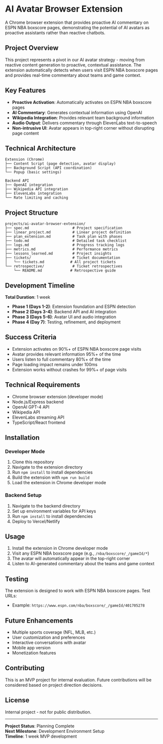 # AI Avatar Browser Extension

A Chrome browser extension that provides proactive AI commentary on ESPN NBA boxscore pages, demonstrating the potential of AI avatars as proactive assistants rather than reactive chatbots.

## Project Overview

This project represents a pivot in our AI avatar strategy - moving from reactive content generation to proactive, contextual assistance. The extension automatically detects when users visit ESPN NBA boxscore pages and provides real-time commentary about teams and game context.

## Key Features

- **Proactive Activation**: Automatically activates on ESPN NBA boxscore pages
- **AI Commentary**: Generates contextual information using OpenAI
- **Wikipedia Integration**: Provides relevant team background information
- **Audio Output**: Delivers commentary through ElevenLabs text-to-speech
- **Non-intrusive UI**: Avatar appears in top-right corner without disrupting page content

## Technical Architecture

```
Extension (Chrome)
├── Content Script (page detection, avatar display)
├── Background Script (API coordination)
└── Popup (basic settings)

Backend API
├── OpenAI integration
├── Wikipedia API integration
├── ElevenLabs integration
└── Rate limiting and caching
```

## Project Structure

```
projects/ai-avatar-browser-extension/
├── spec.md                    # Project specification
├── linear_project.md          # Linear project definition
├── plan_extension.md          # Task plan with phases
├── todo.md                    # Detailed task checklist
├── logs.md                    # Progress tracking logs
├── metrics.md                 # Performance metrics
├── lessons_learned.md         # Project insights
├── tickets/                   # Ticket documentation
│   └── tickets.md            # All project tickets
└── retrospective/             # Ticket retrospectives
    └── README.md             # Retrospective guide
```

## Development Timeline

**Total Duration**: 1 week

- **Phase 1 (Days 1-2)**: Extension foundation and ESPN detection
- **Phase 2 (Days 3-4)**: Backend API and AI integration
- **Phase 3 (Days 5-6)**: Avatar UI and audio integration
- **Phase 4 (Day 7)**: Testing, refinement, and deployment

## Success Criteria

- Extension activates on 90%+ of ESPN NBA boxscore page visits
- Avatar provides relevant information 95%+ of the time
- Users listen to full commentary 80%+ of the time
- Page loading impact remains under 100ms
- Extension works without crashes for 99%+ of page visits

## Technical Requirements

- Chrome browser extension (developer mode)
- Node.js/Express backend
- OpenAI GPT-4 API
- Wikipedia API
- ElevenLabs streaming API
- TypeScript/React frontend

## Installation

### Developer Mode
1. Clone this repository
2. Navigate to the extension directory
3. Run `npm install` to install dependencies
4. Build the extension with `npm run build`
5. Load the extension in Chrome developer mode

### Backend Setup
1. Navigate to the backend directory
2. Set up environment variables for API keys
3. Run `npm install` to install dependencies
4. Deploy to Vercel/Netlify

## Usage

1. Install the extension in Chrome developer mode
2. Visit any ESPN NBA boxscore page (e.g., `/nba/boxscore/_/gameId/*`)
3. The avatar will automatically appear in the top-right corner
4. Listen to AI-generated commentary about the teams and game context

## Testing

The extension is designed to work with ESPN NBA boxscore pages. Test URLs:
- Example: `https://www.espn.com/nba/boxscore/_/gameId/401705278`

## Future Enhancements

- Multiple sports coverage (NFL, MLB, etc.)
- User customization and preferences
- Interactive conversations with avatar
- Mobile app version
- Monetization features

## Contributing

This is an MVP project for internal evaluation. Future contributions will be considered based on project direction decisions.

## License

Internal project - not for public distribution.

---

**Project Status**: Planning Complete  
**Next Milestone**: Development Environment Setup  
**Timeline**: 1 week MVP development
